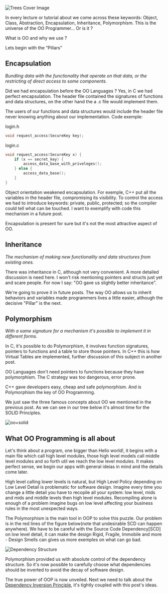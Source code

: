 ![Trees Cover Image](https://github.com/jptkao/Blog_posts/blob/main/Software_Design/OO/imgs/cover_trees.png)

In every lecture or tutorial about we come across these keywords: Object, Class, Abstraction, Encapsulation, Inheritance, Polymorphism. This is the universe of the OO Programmer… Or is it ?

What is OO and why we use ?

Lets begin with the “Pillars”

## Encapsulation
_Bundling data with the functionality that operate on that data, or the restricting of direct access to some components._

Did we had encapsulation before the OO Languages ? Yes, in C we had perfect encapsulation. The header file contained the signatures of functions and data structures, on the other hand the a .c file would implement them.

The users of our functions and data structures would include  the header file never knowing anything about our implementation. Code exemple:

login.h
```C
void request_access(SecureKey key);
```
login.c
```C
void request_access(SecureKey x) {
	if (x == secret_key) {
		access_data_base_with_priveleges();
	} else {
		access_data_base();
	}
}
```

Object orientation weakened encapsulation. For exemple, C++ put all the variables in the header file, compromising its visibility. To control the access we had to introduce keywords: private, public, protected; so the compiler could tell what can be touched.
I want to exemplify with code this mechanism in a future post.

Encapsulation is present for sure but it's not the most attractive aspect of OO.


## Inheritance

_The mechanism of making new functionality and data structures from existing ones._

There was inheritance in C, although not very convenient.
A more detailed discussion is need here. I won't risk mentioning pointers and structs just yet and scare people. For now I say: "OO gave us slightly better inheritance".

We're going to prove it in future posts.
The way OO allows us to inherit behaviors and variables made programmers lives a little easier, although the decisive "Pillar" is the next.


## Polymorphism

_With a same signature for a mechanism it's possible to implement it in different forms._

In C, it's possible to do Polymorphism, it involves function signatures, pointers to functions and a table to store those pointers. In C++ this is how Virtual Tables are implemented, further discussion of this subject in another post.

OO Languages don't need pointers to functions because they have polymorphism. The C strategy was too dangerous, error prone.

C++ gave developers easy, cheap and safe polymorphism. And is Polymorphism the key of OO Programming.

We just saw the three famous concepts about OO we mentioned in the previous post. As we can see in our tree below it's almost time for the SOLID Principles.

![oo+solid](https://github.com/jptkao/Blog_posts/blob/main/Software_Design/OO/imgs/oo%2Bsolid%2Bhierarchy.png)


## What OO Programming is all about

Let's think about a program, one bigger than Hello world!, it begins with a main file which call high level modules, those high level models call middle level modules and so forth util we reach the low level modules. It makes perfect sense, we begin our apps with general ideias in mind and the details come later.

High level calling lower levels is natural, but High Level Policy depending on Low Level Detail is problematic for software design. Imagine every time you change a little detail you have to recopile all your system: low level, mids and mids and middle levels then high level modules. Recompiling alone is enough of a problem imagine bugs on low level affecting your business rules in the most unexpected ways.

The Polymorphism is the main tool in OOP to solve this puzzle.
Our problem is in the red lines of the figure below(note that undesirable SCD can happen anywhere). We have to be careful with the Source Code Dependency[SCD] on low level detail, it can make the design Rigid, Fragile, Immobile and more - Design Smells can gives us more exemples on what can go bad.

![Dependency Structure](https://github.com/jptkao/Blog_posts/blob/main/Software_Design/OO/imgs/low_high_level_interactios.png)

Polymorphism provided us with absolute control of the dependency structure. So it's now possible to carefully choose what dependencies should be inverted to avoid the decay of software design.

The true power of OOP is now unveiled. Next we need to talk about the [Dependency Inversion Principle](), it's tightly coupled with this post's ideas.